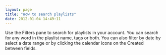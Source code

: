 ```yaml
---
layout: page
title: "How to search playlists"
date: 2012-01-04 14:49:11
---
```


<div>
  <p>
    Use the Filters pane to search for playlists in your account. You can search for any word in the playlist name, tags or both. You can also filter by date by select a date range or by clicking the calendar icons on the Created between fields.
  </p>
</div>

 